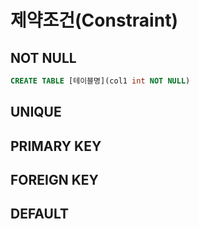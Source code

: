 # 제약조건(Constraint)

## NOT NULL

``` sql
CREATE TABLE [테이블명](col1 int NOT NULL)
```

## UNIQUE


## PRIMARY KEY

## FOREIGN KEY

## DEFAULT



